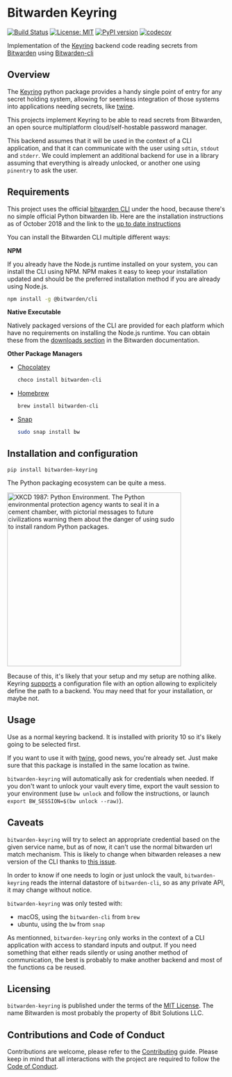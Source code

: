 # Bitwarden Keyring

[![Build Status](https://travis-ci.org/ewjoachim/bitwarden-keyring.svg?branch=master)](https://travis-ci.org/ewjoachim/bitwarden-keyring)
[![License: MIT](https://img.shields.io/badge/License-MIT-yellow.svg)](https://opensource.org/licenses/MIT)
[![PyPI version](https://badge.fury.io/py/bitwarden-keyring.svg)](https://badge.fury.io/py/bitwarden-keyring)
[![codecov](https://codecov.io/gh/ewjoachim/bitwarden-keyring/branch/master/graph/badge.svg)](https://codecov.io/gh/ewjoachim/bitwarden-keyring)


Implementation of the [Keyring](https://pypi.org/project/keyring/) backend code reading secrets from [Bitwarden](https://bitwarden.com) using [Bitwarden-cli](https://help.bitwarden.com/article/cli/)

## Overview

The [Keyring](https://pypi.org/project/keyring/) python package provides a handy single point of entry for any secret holding system, allowing for seemless integration of those systems into applications needing secrets, like [twine]().

This projects implement Keyring to be able to read secrets from Bitwarden, an open source multiplatform cloud/self-hostable password manager.

This backend assumes that it will be used in the context of a CLI application, and that it can communicate with the user using `sdtin`, `stdout` and `stderr`. We could implement an additional backend for use in a library assuming that everything is already unlocked, or another one using `pinentry` to ask the user.


## Requirements

This project uses the official [bitwarden CLI](https://help.bitwarden.com/article/cli/) under the hood, because there's no simple official Python bitwarden lib. Here are the installation instructions as of October 2018 and the link to the [up to date instructions](https://github.com/bitwarden/cli#downloadinstall)

You can install the Bitwarden CLI multiple different ways:

**NPM**

If you already have the Node.js runtime installed on your system, you can install the CLI using NPM. NPM makes it easy to keep your installation updated and should be the preferred installation method if you are already using Node.js.

```bash
npm install -g @bitwarden/cli
```

**Native Executable**

Natively packaged versions of the CLI are provided for each platform which have no requirements on installing the Node.js runtime. You can obtain these from the [downloads section](https://help.bitwarden.com/article/cli/#download--install) in the Bitwarden documentation.

**Other Package Managers**

- [Chocolatey](https://chocolatey.org/packages/bitwarden-cli)
  ```powershell
  choco install bitwarden-cli
  ```
- [Homebrew](https://formulae.brew.sh/formula/bitwarden-cli)
  ```bash
  brew install bitwarden-cli
  ```
- [Snap](https://snapcraft.io/bw)
  ```bash
  sudo snap install bw
  ```

## Installation and configuration

```
pip install bitwarden-keyring
```

The Python packaging ecosystem can be quite a mess.

[<img title="XKCD 1987: Python Environment. The Python environmental protection agency wants to seal it in a cement chamber, with pictorial messages to future civilizations warning them about the danger of using sudo to install random Python packages." src="https://imgs.xkcd.com/comics/python_environment_2x.png" width="400">](https://xkcd.com/1987/)

Because of this, it's likely that your setup and my setup are nothing alike. Keyring [supports](https://pypi.org/project/keyring/#config-file-content) a configuration file with an option allowing to explicitely define the path to a backend. You may need that for your installation, or maybe not.

## Usage

Use as a normal keyring backend. It is installed with priority 10 so it's likely going to be selected
first.

If you want to use it with [twine](https://pypi.org/project/twine/), good news, you're already set. Just make sure that this package is installed in the same location as twine.

`bitwarden-keyring` will automatically ask for credentials when needed. If you don't want to unlock your vault every time, export the vault session to your environment (use `bw unlock` and follow the instructions, or launch `export BW_SESSION=$(bw unlock --raw)`).

## Caveats

`bitwarden-keyring` will try to select an appropriate credential based on the given service name, but as of now, it can't use the normal bitwarden url match mechanism. This is likely to change when bitwarden releases a new version of the CLI thanks to [this issue](https://github.com/bitwarden/cli/issues/32).

In order to know if one needs to login or just unlock the vault, `bitwarden-keyring` reads the internal datastore of `bitwarden-cli`, so as any private API, it may change without notice.

`bitwarden-keyring` was only tested with:
- macOS, using the `bitwarden-cli` from `brew`
- ubuntu, using the `bw` from `snap`

As mentionned, `bitwarden-keyring` only works in the context of a CLI application with access to standard inputs and output. If you need something that either reads silently or using another method of communication, the best is probably to make another backend and most of the functions ca be reused.

## Licensing

`bitwarden-keyring` is published under the terms of the [MIT License](LICENSE.md).
The name Bitwarden is most probably the property of 8bit Solutions LLC.


## Contributions and Code of Conduct

Contributions are welcome, please refer to the [Contributing](CONTRIBUTING.md) guide.
Please keep in mind that all interactions with the project are required to follow the
[Code of Conduct](CODE_OF_CONDUCT.md).
